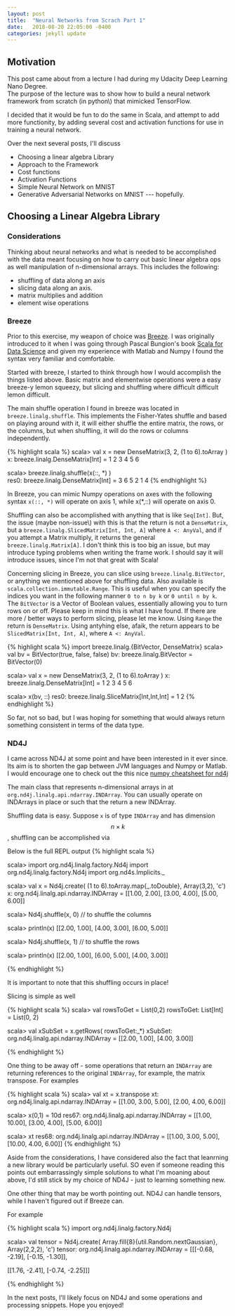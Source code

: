 ```yaml
---
layout: post
title:  "Neural Networks from Scrach Part 1"
date:   2018-08-20 22:05:00 -0400
categories: jekyll update
---
```



## Motivation

This post came about from a lecture I had during my Udacity Deep Learning Nano Degree.  
The purpose of the lecture was to show how to build a neural network framework from
scratch \(in python\\) that mimicked TensorFlow.  

I decided that it would be fun to do the same in Scala, and attempt to add more functionity, by adding several cost and activation functions for use in training a neural network.

Over the next several posts, I'll discuss
* Choosing a linear algebra Library
* Approach to the Framework
* Cost functions
* Activation Functions
* Simple Neural Network on MNIST
* Generative Adversarial Networks on MNIST --- hopefully.  

## Choosing a Linear Algebra Library   

### Considerations

Thinking about neural networks and what is needed to be accomplished with the data meant focusing  on
how to carry out basic linear algebra ops as well manipulation of n-dimensional arrays.  This includes the following:

* shuffling of data along an axis
* slicing data along an axis.  
* matrix multiplies and addition
* element wise operations

### Breeze

Prior to this exercise, my weapon of choice was [Breeze](https://github.com/scalanlp/breeze).  I was originally introduced to
it when I was going through Pascal Bungion's book [Scala for Data Science](https://pascalbugnion.net/book.html) and given my experience with Matlab and Numpy I found the syntax very familiar and comfortable.  

Started with breeze, I started to think through how I would accomplish the things listed above.  Basic matrix and elementwise operations were a easy breeze-y lemon squeezy, but slicing and shuffling where difficult difficult lemon difficult.  

The main shuffle operation I found in breeze was located in `breeze.linalg.shuffle`.  This implements the Fisher-Yates shuffle and based on
playing around with it, it will either shuffle the entire matrix, the rows, or the columns, but when shuffling, it will do the rows or columns
independently.  

{% highlight scala %}
scala> val x = new DenseMatrix(3, 2, (1 to 6).toArray )
x: breeze.linalg.DenseMatrix[Int] =
1  2
3  4
5  6

scala> breeze.linalg.shuffle(x(::, *) )  
res0: breeze.linalg.DenseMatrix[Int] =
3  6
5  2
1  4
{% endhighlight %}

 In Breeze, you can mimic Numpy operations on axes with the following syntax
`x(::, *)` will operate on axis 1, while x(*,::) will operate on axis 0.  

Shuffling can also be accomplished with anything that is like `Seq[Int]`.  But, the issue \(maybe non-issue\\) with this is that the return is not a `DenseMatrix`, but a `breeze.linalg.SlicedMatrix[Int, Int, A]` where `A <: AnyVal`, and if you attempt a Matrix multiply, it returns the general `breeze.linalg.Matrix[A]`.  I don't think this is too big an issue, but may introduce typing problems when writing the frame work.  I should say it will introduce issues, since I'm not that great with Scala!  

Concerning slicing in Breeze, you can slice using `breeze.linalg.BitVector`, or anything we mentioned above for shuffling data.  Also available is `scala.collection.immutable.Range`.  This is useful when you can specify the indices you want in the  following manner `0 to n by k` or `0 until n by k`.  The `BitVector` is a Vector of Boolean values, essentially allowing you to turn rows on or off.  Please keep in mind this is what I have found.  If there are more / better ways to perform slicing, please let me know.  Using `Range` the return is `DenseMatrix`.  Using antyhing else, afaik, the return appears to be `SlicedMatrix[Int, Int, A]`, where `A <: AnyVal`.  

{% highlight scala %}
import breeze.linalg.{BitVector, DenseMatrix}
scala> val bv = BitVector(true, false, false)
bv: breeze.linalg.BitVector = BitVector(0)

scala> val x = new DenseMatrix(3, 2, (1 to 6).toArray )
x: breeze.linalg.DenseMatrix[Int] =
1  2
3  4
5  6

scala> x(bv, ::)
res0: breeze.linalg.SliceMatrix[Int,Int,Int] = 1  2
{% endhighlight %}

So far, not so bad, but I was hoping for something that would always return something consistent in terms of the data type.  

### ND4J

I came across ND4J at some point and have been interested in it ever since.  Its aim is to shorten the gap between JVM languages and Numpy or Matlab.  I would
encourage one to check out the this nice [numpy cheatsheet for nd4j](https://github.com/deeplearning4j/dl4j-examples/blob/master/nd4j-examples/src/main/java/org/nd4j/examples/numpy_cheatsheat/NumpyCheatSheat.java)

The main class that represents n-dimensional arrays in at `org.nd4j.linalg.api.ndarray.INDArray`.  You can usually operate on INDArrays in place or such that the return a new INDArray.  

Shuffling data is easy.  Suppose `x` is of type `INDArray` and has dimension $$n \times k$$, shuffling can be accomplished via

Below is the full REPL output
{% highlight scala %}

scala> import org.nd4j.linalg.factory.Nd4j
import org.nd4j.linalg.factory.Nd4j
import org.nd4s.Implicits._

scala> val x = Nd4j.create( (1 to 6).toArray.map{_.toDouble}, Array(3,2), 'c')
x: org.nd4j.linalg.api.ndarray.INDArray =
[[1.00, 2.00],
 [3.00, 4.00],
 [5.00, 6.00]]

scala> Nd4j.shuffle(x, 0) // to shuffle the columns

scala> println(x)
[[2.00, 1.00],
 [4.00, 3.00],
 [6.00, 5.00]]

scala> Nd4j.shuffle(x, 1) // to shuffle the rows

scala> println(x)
[[2.00, 1.00],
 [6.00, 5.00],
 [4.00, 3.00]]

{% endhighlight %}

It is important to note that this shuffling occurs in place!  

Slicing is simple as well

{% highlight scala %}
scala> val rowsToGet = List(0,2)
rowsToGet: List[Int] = List(0, 2)

scala> val xSubSet = x.getRows( rowsToGet:_*)
xSubSet: org.nd4j.linalg.api.ndarray.INDArray =
[[2.00, 1.00],
 [4.00, 3.00]]

{% endhighlight %}

One thing to be away off - some operations that return an `INDArray` are returning references to
the original `INDArray`, for example, the matrix transpose.  For examples

{% highlight scala %}
scala> val xt = x.transpose
xt: org.nd4j.linalg.api.ndarray.INDArray =
[[1.00, 3.00, 5.00],
 [2.00, 4.00, 6.00]]

scala> x(0,1) = 10d
res67: org.nd4j.linalg.api.ndarray.INDArray =
[[1.00, 10.00],
 [3.00, 4.00],
 [5.00, 6.00]]

scala> xt
res68: org.nd4j.linalg.api.ndarray.INDArray =
[[1.00, 3.00, 5.00],
 [10.00, 4.00, 6.00]]
{% endhighlight %}

Aside from the considerations, I have considered also the fact that leanrning a new library would be
particularly useful.  SO even if someone reading this points out embarrassingly simple solutions
to what I'm moaning about above, I'd still stick by my choice of ND4J - just to learning something new.  

One other thing that may be worth pointing out.  ND4J can handle tensors, while I haven't figured out if Breeze can.  

For example

{% highlight scala %}
import org.nd4j.linalg.factory.Nd4j

scala> val tensor = Nd4j.create( Array.fill{8}{util.Random.nextGaussian}, Array(2,2,2), 'c')
tensor: org.nd4j.linalg.api.ndarray.INDArray =
[[[-0.68, -2.19],
  [-0.15, -1.30]],

 [[1.76, -2.41],
  [-0.74, -2.25]]]

{% endhighlight %}

In the next posts, I'll likely focus on ND4J and some operations and processing snippets.  Hope
you enjoyed!

<!--


### In breeze

Shuffling in breeze is not a breeze.  I never found a simple way to do this.  `breeze.linalg.shuffle` shuffles columns and rows independently,
which made things difficult.  I found that it will shuffle the rows / columns independently.  
For example suppose that you have a $$n \time k$$ matrix of data and it is stored in the variable `x`.


Simply enough, but breeze will not do the shuffling in place.  

*Slicing vectors and rows with non continguous indices.  This can be accomplished with `breeze.linalg.BitVector`, but I found this to be quite
cumbersome.




change## Neural Networks



$$ x^2 + y^2 = z^2 $$

Inline math $$ e^2 $$ for inline equations!!

$$ e^2 $$

Testing some math input

but with text around it $$ e^{i\pi} + 1 = 0 $$



## Framework

{% highlight scala %}
trait Node
{% endhighlight %}

bundle exec jekyll serve ~

